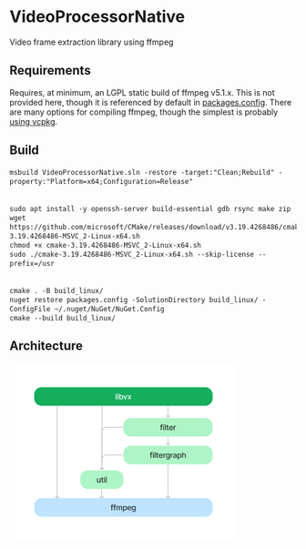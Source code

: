 # VideoProcessorNative
Video frame extraction library using ffmpeg

## Requirements

Requires, at minimum, an LGPL static build of ffmpeg v5.1.x. This is not provided here, though it is referenced by default in [packages.config](packages.config). There are many options for compiling ffmpeg, though the simplest is probably [using vcpkg](https://trac.ffmpeg.org/wiki/CompilationGuide/vcpkg).

## Build

```
msbuild VideoProcessorNative.sln -restore -target:"Clean;Rebuild" -property:"Platform=x64;Configuration=Release"


sudo apt install -y openssh-server build-essential gdb rsync make zip
wget https://github.com/microsoft/CMake/releases/download/v3.19.4268486/cmake-3.19.4268486-MSVC_2-Linux-x64.sh
chmod +x cmake-3.19.4268486-MSVC_2-Linux-x64.sh
sudo ./cmake-3.19.4268486-MSVC_2-Linux-x64.sh --skip-license --prefix=/usr


cmake . -B build_linux/
nuget restore packages.config -SolutionDirectory build_linux/ -ConfigFile ~/.nuget/NuGet/NuGet.Config
cmake --build build_linux/
```

## Architecture

![Architecture overview](architecture.png "Architecture overview")